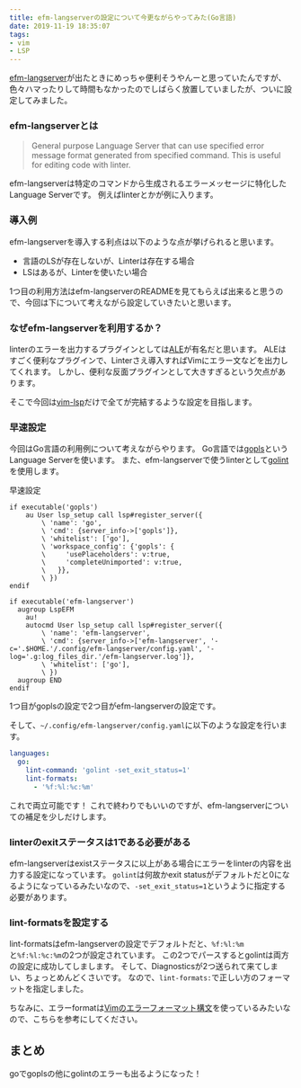 ```yaml
---
title: efm-langserverの設定について今更ながらやってみた(Go言語)
date: 2019-11-19 18:35:07
tags:
- vim
- LSP
---
```


[efm-langserver](https://github.com/mattn/efm-langserver)が出たときにめっちゃ便利そうやんーと思っていたんですが、色々ハマったりして時間もなかったのでしばらく放置していましたが、ついに設定してみました。

### efm-langserverとは

> General purpose Language Server that can use specified error message format generated from specified command. This is useful for editing code with linter.

efm-langserverは特定のコマンドから生成されるエラーメッセージに特化したLanguage Serverです。
例えばlinterとかが例に入ります。

### 導入例

efm-langserverを導入する利点は以下のような点が挙げられると思います。

- 言語のLSが存在しないが、Linterは存在する場合
- LSはあるが、Linterを使いたい場合

1つ目の利用方法はefm-langserverのREADMEを見てもらえば出来ると思うので、今回は下について考えながら設定していきたいと思います。

### なぜefm-langserverを利用するか？

linterのエラーを出力するプラグインとしては[ALE](https://github.com/dense-analysis/ale)が有名だと思います。
ALEはすごく便利なプラグインで、Linterさえ導入すればVimにエラー文などを出力してくれます。
しかし、便利な反面プラグインとして大きすぎるという欠点があります。

そこで今回は[vim-lsp](https://github.com/prabirshrestha/vim-lsp)だけで全てが完結するような設定を目指します。

### 早速設定

今回はGo言語の利用例について考えながらやります。
Go言語では[gopls](https://github.com/golang/tools/tree/master/gopls)というLanguage Serverを使います。
また、efm-langserverで使うlinterとして[golint](https://github.com/golang/lint)を使用します。

早速設定

```vim
if executable('gopls')
    au User lsp_setup call lsp#register_server({
        \ 'name': 'go',
        \ 'cmd': {server_info->['gopls']},
        \ 'whitelist': ['go'],
        \ 'workspace_config': {'gopls': {
        \     'usePlaceholders': v:true,
        \     'completeUnimported': v:true,
        \   }},
        \ })
endif

if executable('efm-langserver')
  augroup LspEFM
    au!
    autocmd User lsp_setup call lsp#register_server({
        \ 'name': 'efm-langserver',
        \ 'cmd': {server_info->['efm-langserver', '-c='.$HOME.'/.config/efm-langserver/config.yaml', '-log='.g:log_files_dir.'/efm-langserver.log']},
        \ 'whitelist': ['go'],
        \ })
  augroup END
endif
```

1つ目がgoplsの設定で2つ目がefm-langserverの設定です。

そして、`~/.config/efm-langserver/config.yaml`に以下のような設定を行います。

```yaml
languages:
  go:
    lint-command: 'golint -set_exit_status=1'
    lint-formats:
      - '%f:%l:%c:%m'
```

これで両立可能です！
これで終わりでもいいのですが、efm-langserverについての補足を少しだけします。

### linterのexitステータスは1である必要がある

efm-langserverはexistステータスに以上がある場合にエラーをlinterの内容を出力する設定になっています。
`golint`は何故かexit statusがデフォルトだと0になるようになっているみたいなので、`-set_exit_status=1`というように指定する必要があります。

### lint-formatsを設定する

lint-formatsはefm-langserverの設定でデフォルトだと、`%f:%l:%m`と`%f:%l:%c:%m`の2つが設定されています。
この2つでパースするとgolintは両方の設定に成功してしまします。
そして、Diagnosticsが2つ送られて来てしまい、ちょっとめんどくさいです。
なので、`lint-formats:`で正しい方のフォーマットを指定しました。

ちなみに、エラーformatは[Vimのエラーフォーマット構文](https://vim-jp.org/vimdoc-en/quickfix.html#error-file-format)を使っているみたいなので、こちらを参考にしてください。

## まとめ

goでgoplsの他にgolintのエラーも出るようになった！
